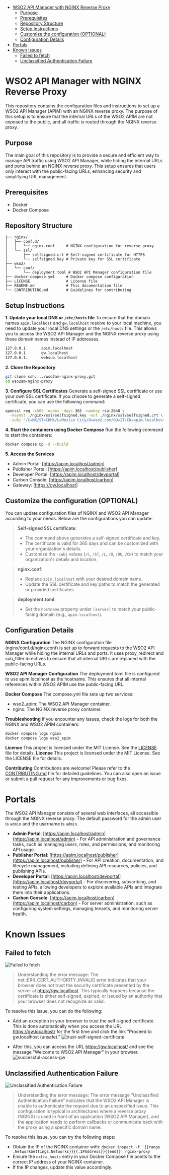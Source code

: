 - [WSO2 API Manager with NGINX Reverse Proxy](#wso2-api-manager-with-nginx-reverse-proxy)
  - [Purpose](#purpose)
  - [Prerequisites](#prerequisites)
  - [Repository Structure](#repository-structure)
  - [Setup Instructions](#setup-instructions)
  - [Customize the configuration (OPTIONAL)](#customize-the-configuration-optional)
  - [Configuration Details](#configuration-details)
- [Portals](#portals)
- [Known Issues](#known-issues)
  - [Failed to fetch](#failed-to-fetch)
  - [Unclassified Authentication Failure](#unclassified-authentication-failure)

# WSO2 API Manager with NGINX Reverse Proxy

This repository contains the configuration files and instructions to set up a WSO2 API Manager (APIM) with an NGINX reverse proxy. The purpose of this setup is to ensure that the internal URLs of the WSO2 APIM are not exposed to the public, and all traffic is routed through the NGINX reverse proxy.

## Purpose

The main goal of this repository is to provide a secure and efficient way to manage API traffic using WSO2 API Manager, while hiding the internal URLs and ports behind an NGINX reverse proxy. This setup ensures that users only interact with the public-facing URLs, enhancing security and simplifying URL management.

## Prerequisites

- Docker
- Docker Compose

## Repository Structure

```
├── nginx/
│   ├── conf.d/
│   │   └── nginx.conf     # NGINX configuration for reverse proxy
│   └── ssl/
│       ├── selfsigned.crt # Self-signed certificate for HTTPS
│       └── selfsigned.key # Private key for SSL certificate
├── wso2/
│   └── conf/
│       └── deployment.toml # WSO2 API Manager configuration file
├── docker-compose.yml     # Docker compose configuration
├── LICENSE                # License file
├── README.md              # This documentation file
└── CONTRIBUTING.md        # Guidelines for contributing
```

## Setup Instructions

**1. Update your local DNS or `/etc/hosts` file**
To ensure that the domain names `apim.localhost` and `gw.localhost` resolve to your local machine, you need to update your local DNS settings or the `/etc/hosts` file. This allows you to access the WSO2 API Manager and the NGINX reverse proxy using these domain names instead of IP addresses.
```sh
127.0.0.1       apim.localhost
127.0.0.1       gw.localhost
127.0.0.1.      websub.localhost
```

**2. Clone the Repository**
```sh
git clone ssh:.../wso2am-nginx-proxy.git
cd wso2am-nginx-proxy
```

**3. Configure SSL Certificates**
Generate a self-signed SSL certificate or use your own SSL certificate. If you choose to generate a self-signed certificate, you can use the following command:
```sh
openssl req -x509 -nodes -days 365 -newkey rsa:2048 \
  -keyout ./nginx/ssl/selfsigned.key -out ./nginx/ssl/selfsigned.crt \
  -subj "/C=MX/ST=CDMX/L=México City/O=wso2.com/OU=IT/CN=apim.localhost"
```

**4. Start the containers using Docker Compose**
Run the following command to start the containers:
```sh
docker compose up -d --build
```

**5. Access the Services**
- Admin Portal: [https://apim.localhost/admin]
- Publisher Portal: [https://apim.localhost/publisher]
- Developer Portal: [https://apim.localhost/devportal]
- Carbon Console: [https://apim.localhost/carbon]
- Gateway: [https://gw.localhost]

## Customize the configuration (OPTIONAL)
You can update configuration files of NGINX and WSO2 API Manager according to your needs. Below are the configurations you can update:

> **Self-signed SSL certificate**:
> - The command above generates a self-signed certificate and key.
> - The certificate is valid for 365 days and can be customized with your organization's details.
> - Customize the `-subj` values (`/C`, `/ST`, `/L`, `/O`, `/OU`, `/CN`) to match your organization's details and location.

> **nginx.conf**:
> - Replace `apim.localhost` with your desired domain name.
> - Update the SSL certificate and key paths to match the generated or provided certificates.

> **deployment.toml**:
> - Set the `hostname` property under `[server]` to match your public-facing domain (e.g., `apim.localhost`).


## Configuration Details

**NGINX Configuration**
The NGINX configuration file (nginx/conf.d/nginx.conf) is set up to forward requests to the WSO2 API Manager while hiding the internal URLs and ports. It uses proxy_redirect and sub_filter directives to ensure that all internal URLs are replaced with the public-facing URLs.

**WSO2 API Manager Configuration**
The deployment.toml file is configured to use apim.localhost as the hostname. This ensures that all internal references within WSO2 APIM use the public-facing URL.

**Docker Compose**
The compose.yml file sets up two services:

- wso2_apim: The WSO2 API Manager container.
- nginx: The NGINX reverse proxy container.

**Troubleshooting**
If you encounter any issues, check the logs for both the NGINX and WSO2 APIM containers:
```sh
docker compose logs nginx
docker compose logs wso2_apim
```

**License**
This project is licensed under the MIT License. See the [LICENSE](./LICENSE) file for details.
**License**
This project is licensed under the MIT License. See the LICENSE file for details.

**Contributing**
Contributions are welcome! Please refer to the [CONTRIBUTING.md](CONTRIBUTING.md) file for detailed guidelines. You can also open an issue or submit a pull request for any improvements or bug fixes.

# Portals

The WSO2 API Manager consists of several web interfaces, all accessible through the NGINX reverse proxy:
The default password for the admin user is `admin` and the username is `admin`.

- **Admin Portal**: [https://apim.localhost/admin](https://apim.localhost/admin) - For API administration and governance tasks, such as managing users, roles, and permissions, and monitoring API usage.
- **Publisher Portal**: [https://apim.localhost/publisher](https://apim.localhost/publisher) - For API creation, documentation, and lifecycle management, including defining API resources, policies, and publishing APIs.
- **Developer Portal**: [https://apim.localhost/devportal](https://apim.localhost/devportal) - For discovering, subscribing, and testing APIs, allowing developers to explore available APIs and integrate them into their applications.
- **Carbon Console**: [https://apim.localhost/carbon](https://apim.localhost/carbon) - For server administration, such as configuring system settings, managing tenants, and monitoring server health.

# Known Issues
## Failed to fetch
  ![Failed to fetch](./images/failed-to-fetch.png)

  >Understanding the error message:
  >The net::ERR_CERT_AUTHORITY_INVALID error indicates that your browser does not trust the security certificate presented by the server at https://gw.localhost. This typically happens because the certificate is either self-signed, expired, or issued by an authority that your browser does not recognize as valid.

  To resolve this issue, you can do the following:
  - Add an exception in your browser to trust the self-signed certificate. This is done automatically when you access the URL https://gw.localhost/ for the first time and click the link "Proceed to gw.localhost (unsafe)."
  ![trust-self-signed-certificate](./images/trust-self-signed-certificate.png)

   - After this, you can access the URL https://gw.localhost/ and see the message "Welcome to WSO2 API Manager" in your browser.
   ![successful-access-gw](./images/successful-access-gw.png)

## Unclassified Authentication Failure
  ![Unclassified Authentication Failure](./images/unclassified-authentication-failure.png)

  >Understanding the error message:
  >The error message "Unclassified Authentication Failure" indicates that the WSO2 API Manager is unable to authenticate the request due to an unspecified issue. This configuration is typical in architectures where a reverse proxy (NGINX) is used in front of an application (WSO2 API Manager), and the application needs to perform callbacks or communicate back with the proxy using a specific domain name.

  To resolve this issue, you can try the following steps:
  - Obtain the IP of the NGINX container with: `docker inspect -f '{{range .NetworkSettings.Networks}}{{.IPAddress}}{{end}}' nginx-proxy`
  - Ensure the `extra_hosts` entry in your Docker Compose file points to the correct IP address of your NGINX container.
  - If the IP changes, update this value accordingly.